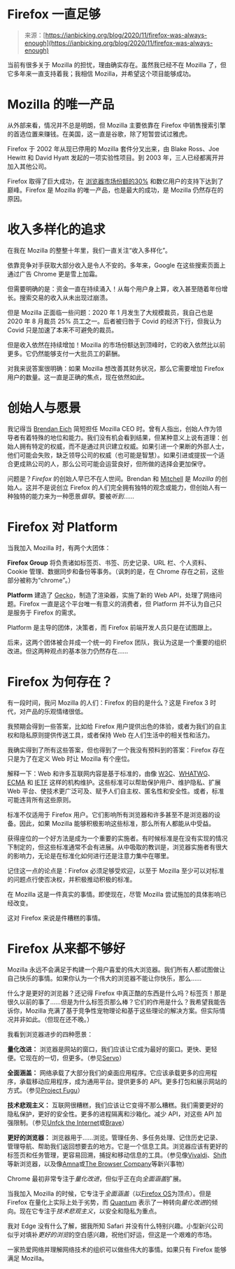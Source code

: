 <!--yml

category: 未分类

date: 2024-05-27 14:51:07

-->

# Firefox 一直足够

> 来源：[https://ianbicking.org/blog/2020/11/firefox-was-always-enough](https://ianbicking.org/blog/2020/11/firefox-was-always-enough)

当前有很多关于 Mozilla 的担忧，理由确实存在。虽然我已经不在 Mozilla 了，但它多年来一直支持着我；我相信 Mozilla，并希望这个项目能够成功。

# Mozilla 的唯一产品

从外部来看，情况并不总是明朗，但 Mozilla 主要依靠在 Firefox 中销售搜索引擎的首选位置来赚钱。在美国，这一直是谷歌，除了短暂尝试过雅虎。

Firefox 于 2002 年从现已停用的 Mozilla 套件分叉出来，由 Blake Ross、Joe Hewitt 和 David Hyatt 发起的一项实验性项目。到 2003 年，三人已经都离开并加入其他公司。

Firefox 取得了巨大成功，在 [浏览器市场份额的30%](https://gs.statcounter.com/browser-market-share#monthly-200901-202010) 和数亿用户的支持下达到了巅峰。Firefox 是 Mozilla 的唯一产品，也是最大的成功，是 Mozilla 仍然存在的原因。

# 收入多样化的追求

在我在 Mozilla 的整整十年里，我们一直关注“收入多样化”。

依靠竞争对手获取大部分收入是令人不安的。多年来，Google 在这些搜索页面上通过广告 Chrome 更是雪上加霜。

但需要明确的是：资金一直在持续涌入！从每个用户身上算，收入甚至随着年份增长。搜索交易的收入从未出现过崩溃。

但是 Mozilla 正面临一些问题：2020 年 1 月发生了大规模裁员，我自己也是 2020 年 8 月裁员 25% 员工之一。后者被归咎于 Covid 的经济下行，但我认为 Covid 只是加速了本来不可避免的裁员。

但是收入依然在持续增加！Mozilla 的市场份额达到顶峰时，它的收入依然比以前更多。它仍然能够支付一大批员工的薪酬。

对我来说答案很明确：如果 Mozilla 想改善其财务状况，那么它需要增加 Firefox 用户的数量。这一直是正确的焦点，现在依然如此。

# 创始人与愿景

我记得当 [Brendan Eich](https://en.wikipedia.org/wiki/Brendan_Eich) 简短担任 Mozilla CEO 时。曾有人指出，创始人作为领导者有着特殊的地位和能力。我们没有机会看到结果，但某种意义上说有道理：创始人拥有特定的权威，而不是通过共识建立权威。如果引进一个果断的外部人士，他们可能会失败，缺乏领导公司的权威（也可能是智慧）。如果引进或提拔一个适合更成熟公司的人，那么公司可能会运营良好，但所做的选择会更加保守。

问题是？*Firefox* 的创始人早已不在人世间。Brendan 和 [Mitchell](https://en.wikipedia.org/wiki/Mitchell_Baker) 是 *Mozilla* 的创始人。这并不是说创立 Firefox 的人们完全拥有独特的观念或能力，但创始人有一种独特的能力来为一种愿景*倡导*。要被*听到*……

# Firefox 对 Platform

当我加入 Mozilla 时，有两个大团体：

**Firefox Group** 将负责诸如标签页、书签、历史记录、URL 栏、个人资料、Cookie 管理、数据同步和备份等事务。（讽刺的是，在 Chrome 存在之前，这些部分被称为“chrome”。）

**Platform** 建造了 [Gecko](https://en.wikipedia.org/wiki/Gecko_(software))，制造了渲染器，实施了新的 Web API，处理了网络问题。Firefox 一直是这个平台唯一有意义的消费者，但 Platform 并不认为自己只是服务于 Firefox 的需求。

Platform 是主导的团体，决策者，而 Firefox 前端开发人员只是在试图跟上。

后来，这两个团体被合并成一个统一的 Firefox 团队，我认为这是一个重要的组织改进。但这两种观点的基本张力仍然存在……

# Firefox 为何存在？

有一段时间，我问 Mozilla 的人们：Firefox 的目的是什么？这是 Firefox 3 时代，对产品的乐观情绪很低。

我预期会得到一些答案，比如给 Firefox 用户提供出色的体验，或者为我们的自主权和隐私原则提供传送工具，或者保持 Web 在人们生活中的相关性和活力。

我确实得到了所有这些答案，但也得到了一个我没有预料到的答案：Firefox 存在只是为了在定义 Web 时让 Mozilla 有个座位。

解释一下：Web 和许多互联网内容是基于标准的，由像 [W3C](https://www.w3.org/)、[WHATWG](https://whatwg.org/)、[ECMA](https://www.ecma-international.org/) 和 [IETF](https://www.ietf.org/) 这样的机构维护。这些标准可以帮助保护用户、维护隐私、扩展 Web 平台、使技术更广泛可及、赋予人们自主权、匿名性和安全性。或者，标准可能违背所有这些原则。

标准不仅适用于 Firefox 用户。它们影响所有浏览器和许多甚至不是浏览器的设备。因此，如果 Mozilla 能够积极影响这些标准，那么所有人都能从中受益。

获得座位的一个好方法是成为一个重要的实施者。有时候标准是在没有实现的情况下制定的，但这些标准通常不会有进展。从中吸取的教训是，浏览器实施者有很大的影响力，无论是在标准化如何进行还是注意力集中在哪里。

记住这一点的论点是：Firefox 必须足够受欢迎，以至于 Mozilla 至少可以对标准的问题点行使否决权，并积极推动积极的标准。

在 Mozilla 这是一件真实的事情。即使现在，尽管 Mozilla 尝试施加的具体影响已经改变。

这对 Firefox 来说是件糟糕的事情。

# Firefox 从来都不够好

Mozilla 永远不会满足于构建一个用户喜爱的伟大浏览器。我们所有人都试图做让自己快乐的事情。如果你认为一个伟大的浏览器不能让你快乐，那么……

什么才是更好的浏览器？还记得 Firefox 中真正酷的东西是什么吗？标签页！那是很久以前的事了……但是为什么标签页那么棒？它们的作用是什么？我希望我能告诉你，Mozilla 充满了基于竞争性宠物理论和基于这些理论的解决方案。但实际情况并非如此。（但现在还不晚。）

我看到浏览器进步的四种愿景：

**量化改进：** 浏览器是网站的窗口，我们应该让它成为最好的窗口。更快、更轻便。它现在的一切，但更多。（参见[Servo](https://servo.org/)）

**全面涵盖：** 网络承载了大部分我们的桌面应用程序。它应该承载更多的应用程序，承载移动应用程序，成为通用平台。提供更多的 API。更多打包和展示网站的方式。（参见[Project Fugu](https://www.chromium.org/teams/web-capabilities-fugu)）

**技术悲观主义：** 互联网很糟糕，我们应该让它变得不那么糟糕。我们需要更好的隐私保护，更好的安全性。更多的进程隔离和沙箱化。减少 API，对这些 API 加强限制。（参见[Unfck the Internet](https://www.mozilla.org/en-US/firefox/unfck/)或[Brave](https://brave.com/)）

**更好的浏览器：** 浏览器用于……浏览。管理任务、多任务处理、记住历史记录、管理导航、帮助我们返回想要去的地方。它是一个信息工具。浏览器应该有更好的标签页和任务管理，更容易回溯，捕捉和移动信息的工具。（参见像[Vivaldi](https://vivaldi.com/)、[Shift](https://tryshift.com/)等新浏览器，以及像[Amna](https://www.getamna.com/)或[The Browser Company](https://thebrowser.company/)等新兴事物）

Chrome 最初非常专注于*量化改进*，但似乎正在向*全面涵盖*扩展。

当我加入 Mozilla 的时候，它专注于*全面涵盖*（以[Firefox OS](https://en.wikipedia.org/wiki/Firefox_OS)为顶点）。但是 Firefox 在量化上实际上处于劣势，而 [Quantum](https://blog.mozilla.org/blog/2017/11/14/introducing-firefox-quantum/) 表示了一种转向*量化改进*的倾向。现在它专注于*技术悲观主义*，以安全和隐私为重点。

我对 Edge 没有什么了解，据我所知 Safari 并没有什么特别兴趣。小型新兴公司似乎对填补*更好的浏览*的空白感兴趣，祝他们好运，但这是一个艰难的市场。

一家热爱网络并理解网络技术的组织可以做些伟大的事情。如果只有 Firefox 能够满足 Mozilla。
